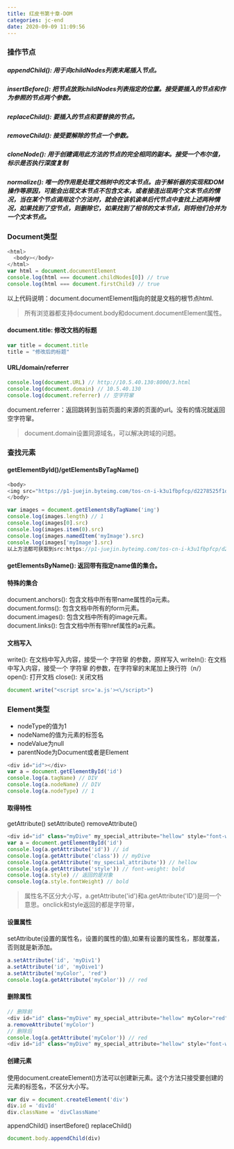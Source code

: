 ```yaml
---
title: 红皮书第十章-DOM
categories: jc-end
date: 2020-09-09 11:09:56
---
```

### 操作节点
##### appendChild(): 用于向childNodes列表末尾插入节点。
##### insertBefore(): 把节点放到childNodes列表指定的位置。接受要插入的节点和作为参照的节点两个参数。
##### replaceChild(): 要插入的节点和要替换的节点。
<!-- more -->
##### removeChild(): 接受要解除的节点一个参数。
##### cloneNode(): 用于创建调用此方法的节点的完全相同的副本。接受一个布尔值，标示是否执行深度复制
##### normalize(): 唯一的作用是处理文档树中的文本节点。由于解析器的实现和DOM操作等原因，可能会出现文本节点不包含文本，或者接连出现两个文本节点的情况，当在某个节点调用这个方法时，就会在该机诶单后代节点中查找上述两种情况，如果找到了空节点，则删除它，如果找到了相邻的文本节点，则将他们合并为一个文本节点。
### Document类型
```javascript
<html>
  <body></body>
</html>
var html = document.documentElement
console.log(html === document.childNodes[0]) // true
console.log(html === document.firstChild) // true
```
以上代码说明：document.documentElement指向的就是文档的根节点html.

> 所有浏览器都支持document.body和document.documentElement属性。

#### document.title: 修改文档的标题
```javascript
var title = document.title
title = "修改后的标题"
```
#### URL/domain/referrer
```javascript
console.log(document.URL) // http://10.5.40.130:8000/3.html
console.log(document.domain) // 10.5.40.130
console.log(document.referrer) // 空字符窜
```
document.referrer：返回跳转到当前页面的来源的页面的url。没有的情况就返回空字符窜。

> document.domain设置同源域名，可以解决跨域的问题。

### 查找元素
#### getElementById()/getElementsByTagName()
```javascript
<body>
<img src="https://p1-juejin.byteimg.com/tos-cn-i-k3u1fbpfcp/d2278525f1db4bebb3da97aa3c9cbe26~tplv-k3u1fbpfcp-zoom-1.image" name="myImage" id="myIdImage">
</body>

var images = document.getElementsByTagName('img')
console.log(images.length) // 1
console.log(images[0].src) 
console.log(images.item(0).src) 
console.log(images.namedItem('myImage').src)
console.log(images['myImage'].src)
以上方法都可获取到src:https://p1-juejin.byteimg.com/tos-cn-i-k3u1fbpfcp/d2278525f1db4bebb3da97aa3c9cbe26~tplv-k3u1fbpfcp-zoom-1.image
```
#### getElementsByName(): 返回带有指定name值的集合。
#### 特殊的集合
document.anchors(): 包含文档中所有带name属性的a元素。   
document.forms(): 包含文档中所有的form元素。   
document.images(): 包含文档中所有的image元素。   
document.links(): 包含文档中所有带href属性的a元素。   
#### 文档写入
write(): 在文档中写入内容，接受一个 字符窜 的参数，原样写入
writeIn(): 在文档中写入内容，接受一个 字符窜 的参数，在字符窜的末尾加上换行符（n/）
open(): 打开文档
close(): 关闭文档
```javascript
document.write("<script src='a.js'><\/script>")
```
### Element类型
+ nodeType的值为1
+ nodeName的值为元素的标签名
+ nodeValue为null
+ parentNode为Document或者是Element
```javascript
<div id="id"></div>
var a = document.getElementById('id')
console.log(a.tagName) // DIV
console.log(a.nodeName) // DIV
console.log(a.nodeType) // 1
```
#### 取得特性
getAttribute()
setAttribute()
removeAttribute()
```javascript
<div id="id" class="myDive" my_special_attribute="hellow" style="font-weight: bold">aaa</div>
var a = document.getElementById('id')
console.log(a.getAttribute('id')) // id
console.log(a.getAttribute('class')) // myDive
console.log(a.getAttribute('my_special_attribute')) // hellow
console.log(a.getAttribute('style')) // font-weight: bold
console.log(a.style) // 返回的是对象
console.log(a.style.fontWeight) // bold
```
> 属性名不区分大小写，a.getAttribute('id')和a.getAttribute('ID')是同一个意思。onclick和style返回的都是字符窜，

#### 设置属性
setAttribute(设置的属性名，设置的属性的值),如果有设置的属性名，那就覆盖，否则就是新添加。
```javascript
a.setAttribute('id', 'myDiv1')
a.setAttribute('id', 'myDive1')
a.setAttribute('myColor', 'red')
console.log(a.getAttribute('myColor')) // red
```
#### 删除属性
```javascript
// 删除前
<div id="id" class="myDive" my_special_attribute="hellow" myColor="red" style="font-weight: bold">aaa</div>
a.removeAttribute('myColor')
// 删除后
console.log(a.getAttribute('myColor')) // red
<div id="id" class="myDive" my_special_attribute="hellow" style="font-weight: bold">aaa</div>
```
#### 创建元素
使用document.createElement()方法可以创建新元素。这个方法只接受要创建的元素的标签名，不区分大小写。
```javascript
var div = document.createElement('div')
div.id = 'divId'
div.className = 'divClassName'
```
appendChild()
insertBefore()
replaceChild()
```javascript
document.body.appendChild(div)
```
